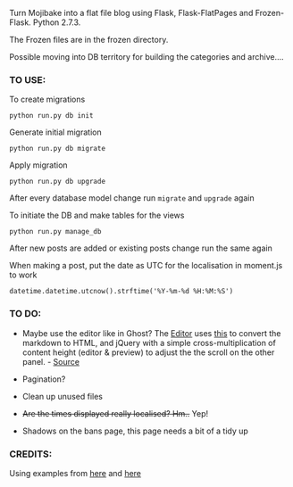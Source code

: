 Turn Mojibake into a flat file blog using Flask, Flask-FlatPages and Frozen-Flask. Python 2.7.3.

The Frozen files are in the frozen directory.

Possible moving into DB territory for building the categories and archive....

### TO USE: ###

To create migrations

    python run.py db init

Generate initial migration

    python run.py db migrate

Apply migration

    python run.py db upgrade

After every database model change run `migrate` and `upgrade` again

To initiate the DB and make tables for the views

    python run.py manage_db

After new posts are added or existing posts change run the same again

When making a post, put the date as UTC for the localisation in moment.js to work

    datetime.datetime.utcnow().strftime('%Y-%m-%d %H:%M:%S')


### TO DO: ###

- Maybe use the editor like in Ghost?
The [Editor](http://codemirror.net/) uses [this](https://github.com/coreyti/showdown) to convert the markdown to HTML, and jQuery with a simple cross-multiplication of content height (editor & preview) to adjust the the scroll on the other panel. - [Source](http://www.reddit.com/r/javascript/comments/1ofhos/nodejsbased_blogging_app_ghost_has_launched_today/ccrnd6i)

- Pagination?

- Clean up unused files

- ~~Are the times displayed really localised? Hm..~~ Yep!

- Shadows on the bans page, this page needs a bit of a tidy up

### CREDITS: ###

Using examples from [here](http://www.stevenloria.com/hosting-static-flask-sites-for-free-on-github-pages/) and [here](http://www.jamesharding.ca/posts/simple-static-markdown-blog-in-flask/)
